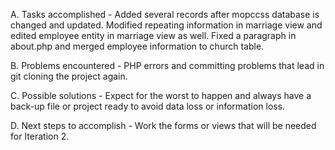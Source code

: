 A. Tasks accomplished - Added several records after mopccss database is changed and updated. Modified repeating information in marriage view and edited employee entity in marriage view as well. Fixed a paragraph in about.php and merged employee information to church table.

B. Problems encountered - PHP errors and committing problems that lead in git cloning the project again.

C. Possible solutions - Expect for the worst to happen and always have a back-up file or project ready to avoid data loss or information loss.

D. Next steps to accomplish - Work the forms or views that will be needed for Iteration 2.